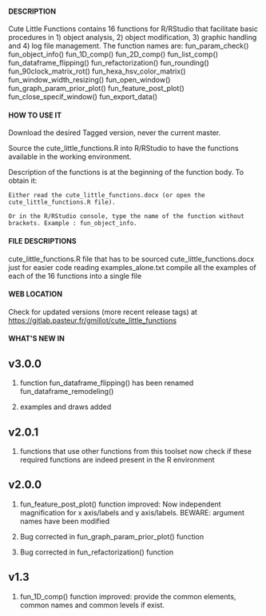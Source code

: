 #### DESCRIPTION

Cute Little Functions contains 16 functions for R/RStudio that facilitate basic procedures in 1) object analysis, 2) object modification, 3) graphic handling and 4) log file management.
The function names are:
fun_param_check()
fun_object_info()
fun_1D_comp()
fun_2D_comp()
fun_list_comp()
fun_dataframe_flipping()
fun_refactorization()
fun_rounding()
fun_90clock_matrix_rot()
fun_hexa_hsv_color_matrix()
fun_window_width_resizing()
fun_open_window()
fun_graph_param_prior_plot()
fun_feature_post_plot()
fun_close_specif_window()
fun_export_data()


#### HOW TO USE IT

Download the desired Tagged version, never the current master.

Source the cute_little_functions.R into R/RStudio to have the functions available in the working environment.

Description of the functions is at the beginning of the function body. To obtain it:

	Either read the cute_little_functions.docx (or open the cute_little_functions.R file).
	
	Or in the R/RStudio console, type the name of the function without brackets. Example : fun_object_info.


#### FILE DESCRIPTIONS

cute_little_functions.R	file that has to be sourced
cute_little_functions.docx	just for easier code reading
examples_alone.txt	compile all the examples of each of the 16 functions into a single file


#### WEB LOCATION

Check for updated versions (more recent release tags) at https://gitlab.pasteur.fr/gmillot/cute_little_functions


#### WHAT'S NEW IN

## v3.0.0

1) function fun_dataframe_flipping() has been renamed fun_dataframe_remodeling()

2) examples and draws added


## v2.0.1

1) functions that use other functions from this toolset now check if these required functions are indeed present in the R environment


## v2.0.0

1) fun_feature_post_plot() function improved: Now independent magnification for x axis/labels and y axis/labels. BEWARE: argument names have been modified

2) Bug corrected in fun_graph_param_prior_plot() function

3) Bug corrected in fun_refactorization() function


## v1.3

1) fun_1D_comp() function improved: provide the common elements, common names and common levels if exist.
